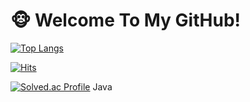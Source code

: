 # 🐵 Welcome To My GitHub!

[![Top Langs](https://github-readme-stats.vercel.app/api/top-langs/?username=zer0kola&layout=compact&theme=tokyonight)](https://github.com/zer0kola/github-readme-stats)

[![Hits](https://hits.seeyoufarm.com/api/count/incr/badge.svg?url=https%3A%2F%2Fgithub.com%2Fzer0kola&count_bg=%2379C83D&title_bg=%23555555&icon=github.svg&icon_color=%23E7E7E7&title=hits&edge_flat=false)](https://hits.seeyoufarm.com)

[![Solved.ac Profile](http://mazassumnida.wtf/api/mini/generate_badge?boj=zer0kola)](https://solved.ac/zer0kola/) Java

<!-- [![Solved.ac Profile](http://mazassumnida.wtf/api/mini/generate_badge?boj=zer0kola321)](https://solved.ac/zer0kola321/) Python -->

